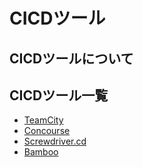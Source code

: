 # CICDツール

## CICDツールについて






## CICDツール一覧
  * [TeamCity](https://www.jetbrains.com/teamcity/)
  * [Concourse](https://concourse-ci.org/)
  * [Screwdriver.cd](https://screwdriver.cd/)
  * [Bamboo](https://www.atlassian.com/software/bamboo)
